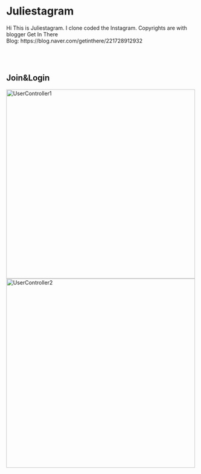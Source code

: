 <h1>Juliestagram</h1>
<p> Hi This is Juliestagram. I clone coded the Instagram. Copyrights are with blogger Get In There
  <br>Blog: https://blog.naver.com/getinthere/221728912932
</p>
<br>
<br>


<h2>Join&Login</h2>
<img src="https://user-images.githubusercontent.com/62527384/139563479-eafdf994-f1b7-47ca-b99a-3e86e4dfc6a1.gif" alt="UserController1" width="500">
<img src="https://user-images.githubusercontent.com/62527384/139563510-ba511dc1-4c11-40ac-8373-20994dc47a18.gif" alt="UserController2" width="500">
